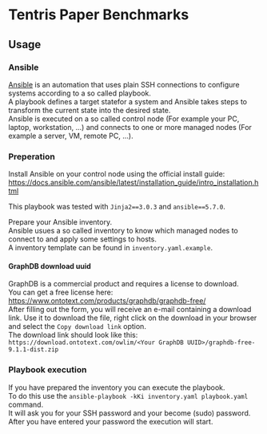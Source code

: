 # Tentris Paper Benchmarks

## Usage

### Ansible

[Ansible](https://www.ansible.com/overview/how-ansible-works) is an automation that uses plain SSH connections to configure systems according to a so called playbook.  
A playbook defines a target statefor a system and Ansible takes steps to transform the current state into the desired state.  
Ansible is executed on a so called control node (For example your PC, laptop, workstation, ...) and connects to one or more managed nodes (For example a server, VM, remote PC, ...).

### Preperation

Install Ansible on your control node using the official install guide: https://docs.ansible.com/ansible/latest/installation_guide/intro_installation.html

This playbook was tested with `Jinja2==3.0.3` and `ansible==5.7.0`. 

Prepare your Ansible inventory.  
Ansible usues a so called inventory to know which managed nodes to connect to and apply some settings to hosts.  
A inventory template can be found in `inventory.yaml.example`.

#### GraphDB download uuid

GraphDB is a commercial product and requires a license to download.  
You can get a free license here: https://www.ontotext.com/products/graphdb/graphdb-free/  
After filling out the form, you will receive an e-mail containing a download link.
Use it to download the file, right click on the download in your browser and select the `Copy download link` option.  
The download link should look like this: `https://download.ontotext.com/owlim/<Your GraphDB UUID>/graphdb-free-9.1.1-dist.zip`

### Playbook execution

If you have prepared the inventory you can execute the playbook.  
To do this use the `ansible-playbook -kKi inventory.yaml playbook.yaml` command.  
It will ask you for your SSH password and your become (sudo) password.  
After you have entered your password the execution will start.
